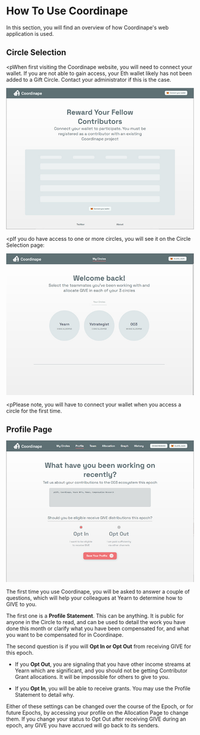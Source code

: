 # How To Use Coordinape

<p>In this section, you will find an overview of how Coordinape's web application is used.</p>


## Circle Selection

<pWhen first visiting the Coordinape website, you will need to connect your wallet.  If you are not able to gain access, your Eth wallet likely has not been added to a Gift Circle.  Contact your administrator if this is the case.


<img src="/images/How_to_Coordinape1.jpg">

<pIf you do have access to one or more circles, you will see it on the Circle Selection page: </p>

<img src="/images/How_to_Coordinape3.jpg">

<pPlease note, you will have to connect your wallet when you access a circle for the first time.</p>

## Profile Page

<img src="/images/How_to_Coordinape4.jpg">

The first time you use Coordinape, you will be asked to answer a couple of questions, which will help your colleagues at Yearn to determine how to GIVE to you.

The first one is a **Profile Statement**.  This can be anything.  It is public for anyone in the Circle to read, and can be used to detail the work you have done this month or clarify what you have been compensated for, and what you want to be compensated for in Coordinape.

The second question is if you will **Opt In or Opt Out** from receiving GIVE for this epoch.  


* If you **Opt Out**, you are signaling that you have other income streams at Yearn which are significant, and you should not be getting Contributor Grant allocations. It will be impossible for others to give to you.

* If you **Opt In**, you will be able to receive grants.  You may use the Profile Statement to detail why.

Either of these settings can be changed over the course of the Epoch, or for future Epochs, by accessing your profile on the Allocation Page to change them.  If you change your status to Opt Out after receiving GIVE during an epoch, any GIVE you have accrued will go back to its senders.
